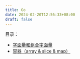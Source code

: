 ```yaml
---
title: Go
date: 2024-02-20T12:56:33+08:00
draft: false
---
```


目录：
+ [字面量和组合字面量](/lang/go/literal)
+ [容器（array & slice & map）](/lang/go/container)
